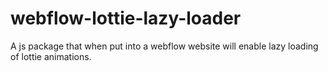 # webflow-lottie-lazy-loader
A js package that when put into a webflow website will enable lazy loading of lottie animations.
